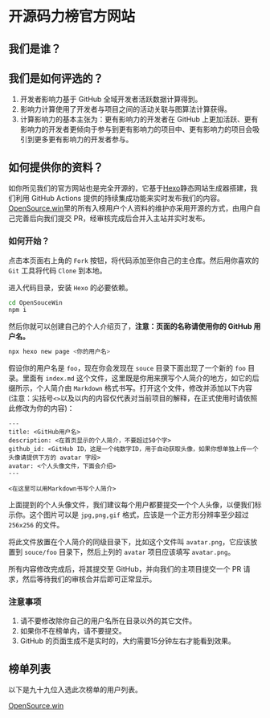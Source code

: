 # 开源码力榜官方网站

## 我们是谁？

## 我们是如何评选的？

1. 开发者影响力基于 GitHub 全域开发者活跃数据计算得到。
2. 影响力计算使用了开发者与项目之间的活动关联与图算法计算获得。
3. 计算影响力的基本主张为：更有影响力的开发者在 GitHub 上更加活跃、更有影响力的开发者更倾向于参与到更有影响力的项目中、更有影响力的项目会吸引到更多更有影响力的开发者参与。

## 如何提供你的资料？ 

如你所见我们的官方网站也是完全开源的，它基于[Hexo](https://hexo.io)静态网站生成器搭建，我们利用 GitHub Actions 提供的持续集成功能来实时发布我们的内容。[OpenSource.win](https://opensource.win)里的所有入榜用户个人资料的维护亦采用开源的方式，由用户自己完善后向我们提交 PR，经审核完成后合并入主站并实时发布。

### 如何开始？

点击本页面右上角的 `Fork` 按钮，将代码添加至你自己的主仓库。然后用你喜欢的 `Git` 工具将代码 `Clone` 到本地。

进入代码目录，安装 `Hexo` 的必要依赖。

```bash
cd OpenSouceWin
npm i
```

然后你就可以创建自己的个人介绍页了，**注意：页面的名称请使用你的 GitHub 用户名。**

```bash
npx hexo new page <你的用户名>
```

假设你的用户名是 `foo`，现在你会发现在 `souce` 目录下面出现了一个新的 `foo` 目录。里面有 `index.md` 这个文件，这里既是你用来撰写个人简介的地方，如它的后缀所示，个人简介由 `Markdown` 格式书写。打开这个文件，修改并添加以下内容(注意：尖括号`<>`以及以内的内容仅代表对当前项目的解释，在正式使用时请依照此修改为你的内容)：

```
---
title: <GitHub用户名>
description: <在首页显示的个人简介，不要超过50个字>
github_id: <GitHub ID，这是一个纯数字ID，用于自动获取头像，如果你想单独上传一个头像请提供下方的 avatar 字段>
avatar: <个人头像文件，下面会介绍>
---

<在这里可以用Markdown书写个人简介>
```

上面提到的个人头像文件，我们建议每个用户都要提交一个个人头像，以便我们标示你。这个图片可以是 `jpg,png,gif` 格式，应该是一个正方形分辨率至少超过 `256x256` 的文件。

将此文件放置在个人简介的同级目录下，比如这个文件叫 `avatar.png`，它应该放置到 `souce/foo` 目录下，然后上列的 `avatar` 项目应该填写 `avatar.png`。

所有内容修改完成后，将其提交至 GitHub，并向我们的主项目提交一个 PR 请求，然后等待我们的审核合并后即可正常显示。

### 注意事项

1. 请不要修改除你自己的用户名所在目录以外的其它文件。
2. 如果你不在榜单内，请不要提交。
3. GitHub 的页面生成不是实时的，大约需要15分钟左右才能看到效果。

## 榜单列表

以下是九十九位入选此次榜单的用户列表。

[OpenSource.win](https://opensource.win/#detail)
